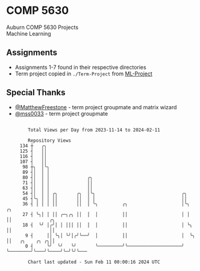 # COMP 5630
Auburn COMP 5630 Projects  
Machine Learning

## Assignments
- Assignments 1-7 found in their respective directories
- Term project copied in `./Term-Project` from [ML-Project](https://github.com/wumphlett/ML-Project)

## Special Thanks
- [@MatthewFreestone](https://github.com/MatthewFreestone) - term project groupmate and matrix wizard
- [@mss0033](https://github.com/mss0033) - term project groupmate

```

        Total Views per Day from 2023-11-14 to 2024-02-11

        Repository Views
     134 ┼   ╭╮
     125 ┤   ││
     116 ┤   ││
     107 ┤   ││
      98 ┼╮  │╰╮
      89 ┤│  │ │
      80 ┤│  │ │              ╭╮
      71 ┤│  │ │              ││
      63 ┤│  │ │              ││
      54 ┤│  │ │ ╭╮       ╭╮  │╰╮                                ╭╮
      45 ┤╰╮ │ │ ││       ││  │ │                                ││
      36 ┤ │ │ │ ││       ││  │ ╰╮         ╭╮                    │╰╮          ╭╮
      27 ┤ ╰╮│ │ ││ ╭─╮╭╮ ││  │  │         ││                    │ │          ││              ╭╮
      18 ┤  ╰╯ │╭╯│ │ │││ ││  │  │         ││                    │ ╰╮         ││              ││
       9 ┤     ││ ╰╮│ ╰╯│╭╯╰──╯  │         ││                    │  ╰╮        ││   ╭╮    ╭╮ ╭╮││
       0 ┤     ╰╯  ╰╯   ╰╯       ╰─────────╯╰────────────────────╯   ╰────────╯╰───╯╰────╯╰─╯╰╯╰───

        Chart last updated - Sun Feb 11 00:00:16 2024 UTC
        
```
